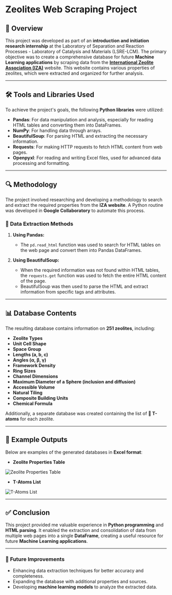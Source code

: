 # **Zeolites Web Scraping Project**

## 📌 **Overview**
This project was developed as part of an **introduction and initiation research internship** at the Laboratory of Separation and Reaction Processes - Laboratory of Catalysis and Materials (LSRE-LCM). The primary objective was to create a comprehensive database for future **Machine Learning applications** by scraping data from the **[International Zeolite Association (IZA)](https://www.iza-structure.org/databases/)** website. This website contains various properties of zeolites, which were extracted and organized for further analysis.

---

## 🛠 **Tools and Libraries Used**
To achieve the project's goals, the following **Python libraries** were utilized:

- **Pandas**: For data manipulation and analysis, especially for reading HTML tables and converting them into DataFrames.
- **NumPy**: For handling data through arrays.
- **BeautifulSoup**: For parsing HTML and extracting the necessary information.
- **Requests**: For making HTTP requests to fetch HTML content from web pages.
- **Openpyxl**: For reading and writing Excel files, used for advanced data processing and formatting.

---

## 🔍 **Methodology**
The project involved researching and developing a methodology to search and extract the required properties from the **IZA website**. A Python routine was developed in **Google Collaboratory** to automate this process.

### 📌 **Data Extraction Methods**
1. **Using Pandas:**
   - The `pd.read_html` function was used to search for HTML tables on the web page and convert them into Pandas DataFrames.

2. **Using BeautifulSoup:**
   - When the required information was not found within HTML tables, the `requests.get` function was used to fetch the entire HTML content of the page.
   - BeautifulSoup was then used to parse the HTML and extract information from specific tags and attributes.

---

## 📊 **Database Contents**
The resulting database contains information on **251 zeolites**, including:

- **Zeolite Types**
- **Unit Cell Shape**
- **Space Group**
- **Lengths (a, b, c)**
- **Angles (α, β, γ)**
- **Framework Density**
- **Ring Sizes**
- **Channel Dimensions**
- **Maximum Diameter of a Sphere (inclusion and diffusion)**
- **Accessible Volume**
- **Natural Tiling**
- **Composite Building Units**
- **Chemical Formula**

Additionally, a separate database was created containing the list of **🧬 T-atoms** for each zeolite.

---

## 📂 **Example Outputs**
Below are examples of the generated databases in **Excel format**:

- **Zeolite Properties Table**

![Zeolite Properties Table](https://github.com/user-attachments/assets/fa6b7131-b751-4e2c-92fc-6dad193d7aea)
- **T-Atoms List**

![T-Atoms List](https://github.com/user-attachments/assets/59392b20-e12b-457e-be43-993b9b563e40)

---

## ✅ **Conclusion**
This project provided me valuable experience in **Python programming** and **HTML parsing**. It enabled the extraction and consolidation of data from multiple web pages into a single **DataFrame**, creating a useful resource for future **Machine Learning applications**.

---

### 🚀 **Future Improvements**
- Enhancing data extraction techniques for better accuracy and completeness.
- Expanding the database with additional properties and sources.
- Developing **machine learning models** to analyze the extracted data.
